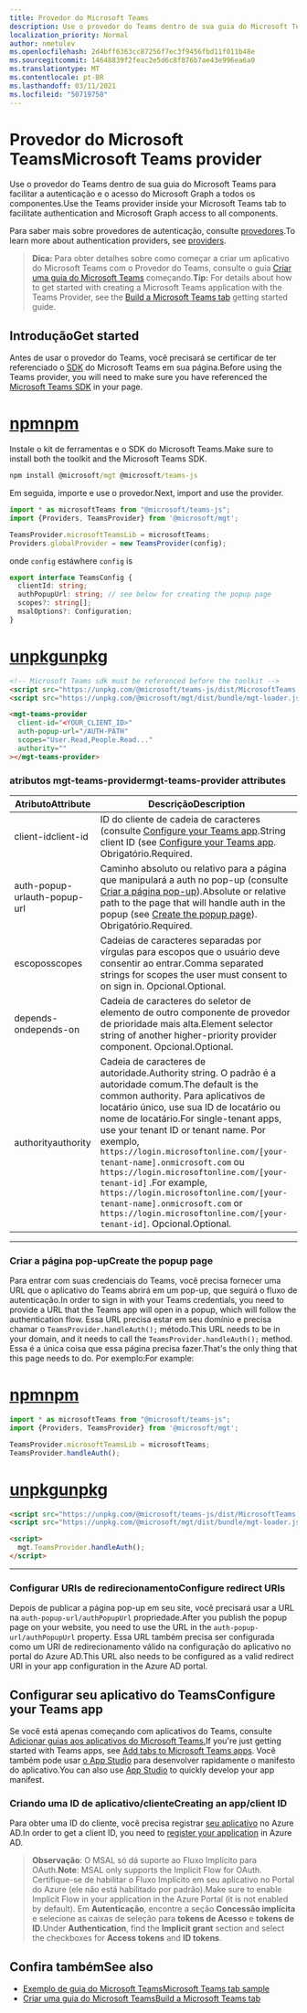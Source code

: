 ```yaml
---
title: Provedor do Microsoft Teams
description: Use o provedor do Teams dentro de sua guia do Microsoft Teams para facilitar a autenticação e o acesso do Microsoft Graph a todos os componentes.
localization_priority: Normal
author: nmetulev
ms.openlocfilehash: 2d4bff6363cc87256f7ec3f9456fbd11f011b48e
ms.sourcegitcommit: 14648839f2feac2e5d6c8f876b7ae43e996ea6a0
ms.translationtype: MT
ms.contentlocale: pt-BR
ms.lasthandoff: 03/11/2021
ms.locfileid: "50719750"
---
```

# <a name="microsoft-teams-provider"></a><span data-ttu-id="84958-103">Provedor do Microsoft Teams</span><span class="sxs-lookup"><span data-stu-id="84958-103">Microsoft Teams provider</span></span>

<span data-ttu-id="84958-104">Use o provedor do Teams dentro de sua guia do Microsoft Teams para facilitar a autenticação e o acesso do Microsoft Graph a todos os componentes.</span><span class="sxs-lookup"><span data-stu-id="84958-104">Use the Teams provider inside your Microsoft Teams tab to facilitate authentication and Microsoft Graph access to all components.</span></span>

<span data-ttu-id="84958-105">Para saber mais sobre provedores de autenticação, consulte [provedores](./providers.md).</span><span class="sxs-lookup"><span data-stu-id="84958-105">To learn more about authentication providers, see [providers](./providers.md).</span></span>

><span data-ttu-id="84958-106">**Dica:** Para obter detalhes sobre como começar a criar um aplicativo do Microsoft Teams com o Provedor do Teams, consulte o guia [Criar uma guia do Microsoft Teams](../get-started/build-a-microsoft-teams-tab.md) começando.</span><span class="sxs-lookup"><span data-stu-id="84958-106">**Tip:** For details about how to get started with creating a Microsoft Teams application with the Teams Provider, see the [Build a Microsoft Teams tab](../get-started/build-a-microsoft-teams-tab.md) getting started guide.</span></span>

## <a name="get-started"></a><span data-ttu-id="84958-107">Introdução</span><span class="sxs-lookup"><span data-stu-id="84958-107">Get started</span></span>

<span data-ttu-id="84958-108">Antes de usar o provedor do Teams, você precisará se certificar de ter referenciado o [SDK](/javascript/api/overview/msteams-client?view=msteams-client-js-latest&preserve-view=true#using-the-sdk) do Microsoft Teams em sua página.</span><span class="sxs-lookup"><span data-stu-id="84958-108">Before using the Teams provider, you will need to make sure you have referenced the [Microsoft Teams SDK](/javascript/api/overview/msteams-client?view=msteams-client-js-latest&preserve-view=true#using-the-sdk) in your page.</span></span>

# <a name="npm"></a>[<span data-ttu-id="84958-109">npm</span><span class="sxs-lookup"><span data-stu-id="84958-109">npm</span></span>](#tab/ts)

<span data-ttu-id="84958-110">Instale o kit de ferramentas e o SDK do Microsoft Teams.</span><span class="sxs-lookup"><span data-stu-id="84958-110">Make sure to install both the toolkit and the Microsoft Teams SDK.</span></span>

```cmd
npm install @microsoft/mgt @microsoft/teams-js
```

<span data-ttu-id="84958-111">Em seguida, importe e use o provedor.</span><span class="sxs-lookup"><span data-stu-id="84958-111">Next, import and use the provider.</span></span>

```ts
import * as microsoftTeams from "@microsoft/teams-js";
import {Providers, TeamsProvider} from '@microsoft/mgt';

TeamsProvider.microsoftTeamsLib = microsoftTeams;
Providers.globalProvider = new TeamsProvider(config);
```

<span data-ttu-id="84958-112">onde `config` está</span><span class="sxs-lookup"><span data-stu-id="84958-112">where `config` is</span></span>

```ts
export interface TeamsConfig {
  clientId: string;
  authPopupUrl: string; // see below for creating the popup page
  scopes?: string[];
  msalOptions?: Configuration;
}
```

# <a name="unpkg"></a>[<span data-ttu-id="84958-113">unpkg</span><span class="sxs-lookup"><span data-stu-id="84958-113">unpkg</span></span>](#tab/html)

```html
<!-- Microsoft Teams sdk must be referenced before the toolkit -->
<script src="https://unpkg.com/@microsoft/teams-js/dist/MicrosoftTeams.min.js" crossorigin="anonymous"></script>
<script src="https://unpkg.com/@microsoft/mgt/dist/bundle/mgt-loader.js"></script>

<mgt-teams-provider
  client-id="<YOUR_CLIENT_ID>"
  auth-popup-url="/AUTH-PATH"
  scopes="User.Read,People.Read..."
  authority=""
></mgt-teams-provider>
```

### <a name="mgt-teams-provider-attributes"></a><span data-ttu-id="84958-114">atributos mgt-teams-provider</span><span class="sxs-lookup"><span data-stu-id="84958-114">mgt-teams-provider attributes</span></span>
| <span data-ttu-id="84958-115">Atributo</span><span class="sxs-lookup"><span data-stu-id="84958-115">Attribute</span></span> | <span data-ttu-id="84958-116">Descrição</span><span class="sxs-lookup"><span data-stu-id="84958-116">Description</span></span> |
| --- | --- |
| <span data-ttu-id="84958-117">client-id</span><span class="sxs-lookup"><span data-stu-id="84958-117">client-id</span></span>   | <span data-ttu-id="84958-118">ID do cliente de cadeia de caracteres (consulte [Configure your Teams app](#configure-your-teams-app).</span><span class="sxs-lookup"><span data-stu-id="84958-118">String client ID (see [Configure your Teams app](#configure-your-teams-app).</span></span> <span data-ttu-id="84958-119">Obrigatório.</span><span class="sxs-lookup"><span data-stu-id="84958-119">Required.</span></span> |
| <span data-ttu-id="84958-120">auth-popup-url</span><span class="sxs-lookup"><span data-stu-id="84958-120">auth-popup-url</span></span>  | <span data-ttu-id="84958-121">Caminho absoluto ou relativo para a página que manipulará a auth no pop-up (consulte [Criar a página pop-up](#create-the-popup-page)).</span><span class="sxs-lookup"><span data-stu-id="84958-121">Absolute or relative path to the page that will handle auth in the popup (see [Create the popup page](#create-the-popup-page)).</span></span> <span data-ttu-id="84958-122">Obrigatório.</span><span class="sxs-lookup"><span data-stu-id="84958-122">Required.</span></span> |
| <span data-ttu-id="84958-123">escopos</span><span class="sxs-lookup"><span data-stu-id="84958-123">scopes</span></span>  | <span data-ttu-id="84958-124">Cadeias de caracteres separadas por vírgulas para escopos que o usuário deve consentir ao entrar.</span><span class="sxs-lookup"><span data-stu-id="84958-124">Comma separated strings for scopes the user must consent to on sign in.</span></span> <span data-ttu-id="84958-125">Opcional.</span><span class="sxs-lookup"><span data-stu-id="84958-125">Optional.</span></span> |
| <span data-ttu-id="84958-126">depends-on</span><span class="sxs-lookup"><span data-stu-id="84958-126">depends-on</span></span> | <span data-ttu-id="84958-127">Cadeia de caracteres do seletor de elemento de outro componente de provedor de prioridade mais alta.</span><span class="sxs-lookup"><span data-stu-id="84958-127">Element selector string of another higher-priority provider component.</span></span> <span data-ttu-id="84958-128">Opcional.</span><span class="sxs-lookup"><span data-stu-id="84958-128">Optional.</span></span> |
| <span data-ttu-id="84958-129">authority</span><span class="sxs-lookup"><span data-stu-id="84958-129">authority</span></span>    | <span data-ttu-id="84958-130">Cadeia de caracteres de autoridade.</span><span class="sxs-lookup"><span data-stu-id="84958-130">Authority string.</span></span> <span data-ttu-id="84958-131">O padrão é a autoridade comum.</span><span class="sxs-lookup"><span data-stu-id="84958-131">The default is the common authority.</span></span> <span data-ttu-id="84958-132">Para aplicativos de locatário único, use sua ID de locatário ou nome de locatário.</span><span class="sxs-lookup"><span data-stu-id="84958-132">For single-tenant apps, use your tenant ID or tenant name.</span></span> <span data-ttu-id="84958-133">Por exemplo, `https://login.microsoftonline.com/[your-tenant-name].onmicrosoft.com` ou `https://login.microsoftonline.com/[your-tenant-id]` .</span><span class="sxs-lookup"><span data-stu-id="84958-133">For example, `https://login.microsoftonline.com/[your-tenant-name].onmicrosoft.com` or `https://login.microsoftonline.com/[your-tenant-id]`.</span></span> <span data-ttu-id="84958-134">Opcional.</span><span class="sxs-lookup"><span data-stu-id="84958-134">Optional.</span></span> |

---

### <a name="create-the-popup-page"></a><span data-ttu-id="84958-135">Criar a página pop-up</span><span class="sxs-lookup"><span data-stu-id="84958-135">Create the popup page</span></span>

<span data-ttu-id="84958-136">Para entrar com suas credenciais do Teams, você precisa fornecer uma URL que o aplicativo do Teams abrirá em um pop-up, que seguirá o fluxo de autenticação.</span><span class="sxs-lookup"><span data-stu-id="84958-136">In order to sign in with your Teams credentials, you need to provide a URL that the Teams app will open in a popup, which will follow the authentication flow.</span></span> <span data-ttu-id="84958-137">Essa URL precisa estar em seu domínio e precisa chamar o `TeamsProvider.handleAuth();` método.</span><span class="sxs-lookup"><span data-stu-id="84958-137">This URL needs to be in your domain, and it needs to call the `TeamsProvider.handleAuth();` method.</span></span> <span data-ttu-id="84958-138">Essa é a única coisa que essa página precisa fazer.</span><span class="sxs-lookup"><span data-stu-id="84958-138">That's the only thing that this page needs to do.</span></span> <span data-ttu-id="84958-139">Por exemplo:</span><span class="sxs-lookup"><span data-stu-id="84958-139">For example:</span></span>

# <a name="npm"></a>[<span data-ttu-id="84958-140">npm</span><span class="sxs-lookup"><span data-stu-id="84958-140">npm</span></span>](#tab/ts)

```ts
import * as microsoftTeams from "@microsoft/teams-js";
import {Providers, TeamsProvider} from '@microsoft/mgt';

TeamsProvider.microsoftTeamsLib = microsoftTeams;
TeamsProvider.handleAuth();
```

# <a name="unpkg"></a>[<span data-ttu-id="84958-141">unpkg</span><span class="sxs-lookup"><span data-stu-id="84958-141">unpkg</span></span>](#tab/html)

```html
<script src="https://unpkg.com/@microsoft/teams-js/dist/MicrosoftTeams.min.js" crossorigin="anonymous"></script>
<script src="https://unpkg.com/@microsoft/mgt/dist/bundle/mgt-loader.js"></script>

<script>
  mgt.TeamsProvider.handleAuth();
</script>
```
---

### <a name="configure-redirect-uris"></a><span data-ttu-id="84958-142">Configurar URIs de redirecionamento</span><span class="sxs-lookup"><span data-stu-id="84958-142">Configure redirect URIs</span></span>

<span data-ttu-id="84958-143">Depois de publicar a página pop-up em seu site, você precisará usar a URL na `auth-popup-url/authPopupUrl` propriedade.</span><span class="sxs-lookup"><span data-stu-id="84958-143">After you publish the popup page on your website, you need to use the URL in the `auth-popup-url/authPopupUrl` property.</span></span> <span data-ttu-id="84958-144">Essa URL também precisa ser configurada como um URI de redirecionamento válido na configuração do aplicativo no portal do Azure AD.</span><span class="sxs-lookup"><span data-stu-id="84958-144">This URL also needs to be configured as a valid redirect URI in your app configuration in the Azure AD portal.</span></span>

## <a name="configure-your-teams-app"></a><span data-ttu-id="84958-145">Configurar seu aplicativo do Teams</span><span class="sxs-lookup"><span data-stu-id="84958-145">Configure your Teams app</span></span>

<span data-ttu-id="84958-146">Se você está apenas começando com aplicativos do Teams, consulte [Adicionar guias aos aplicativos do Microsoft Teams.](/microsoftteams/platform/concepts/tabs/tabs-overview)</span><span class="sxs-lookup"><span data-stu-id="84958-146">If you're just getting started with Teams apps, see [Add tabs to Microsoft Teams apps](/microsoftteams/platform/concepts/tabs/tabs-overview).</span></span> <span data-ttu-id="84958-147">Você também pode usar [o App Studio](/microsoftteams/platform/get-started/get-started-app-studio) para desenvolver rapidamente o manifesto do aplicativo.</span><span class="sxs-lookup"><span data-stu-id="84958-147">You can also use [App Studio](/microsoftteams/platform/get-started/get-started-app-studio) to quickly develop your app manifest.</span></span>
### <a name="creating-an-appclient-id"></a><span data-ttu-id="84958-148">Criando uma ID de aplicativo/cliente</span><span class="sxs-lookup"><span data-stu-id="84958-148">Creating an app/client ID</span></span>
<span data-ttu-id="84958-149">Para obter uma ID do cliente, você precisa registrar [seu aplicativo](../get-started/add-aad-app-registration.md) no Azure AD.</span><span class="sxs-lookup"><span data-stu-id="84958-149">In order to get a client ID, you need to [register your application](../get-started/add-aad-app-registration.md) in Azure AD.</span></span> 
><span data-ttu-id="84958-150">**Observação**: O MSAL só dá suporte ao Fluxo Implícito para OAuth.</span><span class="sxs-lookup"><span data-stu-id="84958-150">**Note**: MSAL only supports the Implicit Flow for OAuth.</span></span> <span data-ttu-id="84958-151">Certifique-se de habilitar o Fluxo Implícito em seu aplicativo no Portal do Azure (ele não está habilitado por padrão).</span><span class="sxs-lookup"><span data-stu-id="84958-151">Make sure to enable Implicit Flow in your application in the Azure Portal (it is not enabled by default).</span></span> <span data-ttu-id="84958-152">Em **Autenticação**, encontre a seção **Concessão implícita** e selecione as caixas de seleção para **tokens de Acesso** e **tokens de ID**.</span><span class="sxs-lookup"><span data-stu-id="84958-152">Under **Authentication**, find the **Implicit grant** section and select the checkboxes for **Access tokens** and **ID tokens**.</span></span> 

## <a name="see-also"></a><span data-ttu-id="84958-153">Confira também</span><span class="sxs-lookup"><span data-stu-id="84958-153">See also</span></span>
* [<span data-ttu-id="84958-154">Exemplo de guia do Microsoft Teams</span><span class="sxs-lookup"><span data-stu-id="84958-154">Microsoft Teams tab sample</span></span>](https://github.com/microsoftgraph/microsoft-graph-toolkit/tree/master/samples/teams-tab)
* [<span data-ttu-id="84958-155">Criar uma guia do Microsoft Teams</span><span class="sxs-lookup"><span data-stu-id="84958-155">Build a Microsoft Teams tab</span></span>](../get-started/build-a-microsoft-teams-tab.md)